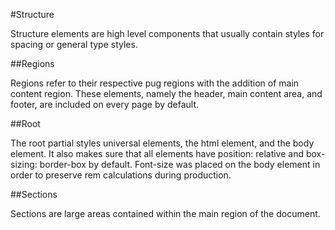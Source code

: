 #Structure

Structure elements are high level components that usually contain styles for spacing or general type styles.

##Regions

Regions refer to their respective pug regions with the addition of main content region. These elements, namely the header, main content area, and footer, are included on every page by default.

##Root

The root partial styles universal elements, the html element, and the body element. It also makes sure that all elements have position: relative and box-sizing: border-box by default. Font-size was placed on the body element in order to preserve rem calculations during production.

##Sections

Sections are large areas contained within the main region of the document.
